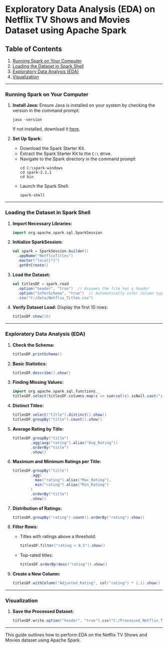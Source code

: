 # Exploratory Data Analysis (EDA) on Netflix TV Shows and Movies Dataset using Apache Spark

## Table of Contents
1. [Running Spark on Your Computer](#running-spark-on-your-computer)
2. [Loading the Dataset in Spark Shell](#loading-the-dataset-in-spark-shell)
3. [Exploratory Data Analysis (EDA)](#exploratory-data-analysis-eda)
4. [Visualization](#visualization)

---

### Running Spark on Your Computer

1. **Install Java:**
   Ensure Java is installed on your system by checking the version in the command prompt:
   ```
   java -version
   ```
   If not installed, download it [here](https://www.java.com/download/ie_manual.jsp).

2. **Set Up Spark:**
   - Download the Spark Starter Kit.
   - Extract the Spark Starter Kit to the `C:\` drive.
   - Navigate to the Spark directory in the command prompt:
     ```
     cd C:\spark-windows
     cd spark-2.1.1
     cd bin
     ```
   - Launch the Spark Shell:
     ```
     spark-shell
     ```

---

### Loading the Dataset in Spark Shell

1. **Import Necessary Libraries:**
   ```scala
   import org.apache.spark.sql.SparkSession
   ```

2. **Initialize SparkSession:**
   ```scala
   val spark = SparkSession.builder()
     .appName("NetflixTitles")
     .master("local[*]")
     .getOrCreate()
   ```

3. **Load the Dataset:**
   ```scala
   val titlesDF = spark.read
     .option("header", "true")  // Assumes the file has a header
     .option("inferSchema", "true")  // Automatically infer column types
     .csv("C:/data/Netflix_Titles.csv")
   ```

4. **Verify Dataset Load:**
   Display the first 10 rows:
   ```scala
   titlesDF.show(10)
   ```

---

### Exploratory Data Analysis (EDA)

1. **Check the Schema:**
   ```scala
   titlesDF.printSchema()
   ```

2. **Basic Statistics:**
   ```scala
   titlesDF.describe().show()
   ```

3. **Finding Missing Values:**
   ```scala
   import org.apache.spark.sql.functions._
   titlesDF.select(titlesDF.columns.map(c => sum(col(c).isNull.cast("int")).alias(c)): _*).show()
   ```

4. **Distinct Titles:**
   ```scala
   titlesDF.select("title").distinct().show()
   titlesDF.groupBy("title").count().show()
   ```

5. **Average Rating by Title:**
   ```scala
   titlesDF.groupBy("title")
           .agg(avg("rating").alias("Avg_Rating"))
           .orderBy("title")
           .show()
   ```

6. **Maximum and Minimum Ratings per Title:**
   ```scala
   titlesDF.groupBy("title")
           .agg(
             max("rating").alias("Max_Rating"),
             min("rating").alias("Min_Rating")
           )
           .orderBy("title")
           .show()
   ```

7. **Distribution of Ratings:**
   ```scala
   titlesDF.groupBy("rating").count().orderBy("rating").show()
   ```

8. **Filter Rows:**
   - Titles with ratings above a threshold:
     ```scala
     titlesDF.filter("rating > 8.5").show()
     ```
   - Top-rated titles:
     ```scala
     titlesDF.orderBy(desc("rating")).show()
     ```

9. **Create a New Column:**
   ```scala
   titlesDF.withColumn("Adjusted_Rating", col("rating") * 1.1).show()
   ```

---

### Visualization

1. **Save the Processed Dataset:**
   ```scala
   titlesDF.write.option("header", "true").csv("C:/Processed_Netflix_Titles.csv")
   ```

---

This guide outlines how to perform EDA on the Netflix TV Shows and Movies dataset using Apache Spark.

